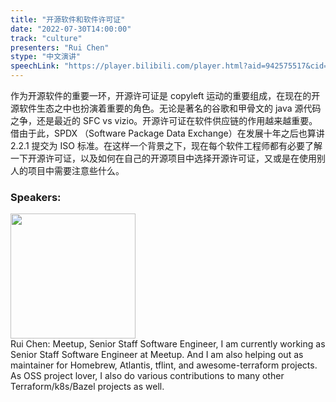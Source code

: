 ```yaml
---
title: "开源软件和软件许可证"
date: "2022-07-30T14:00:00"
track: "culture"
presenters: "Rui Chen"
stype: "中文演讲"
speechLink: "https://player.bilibili.com/player.html?aid=942575517&cid=817760221&page=1"
---
```

作为开源软件的重要一环，开源许可证是 copyleft 运动的重要组成，在现在的开源软件生态之中也扮演着重要的角色。无论是著名的谷歌和甲骨文的 java 源代码之争，还是最近的 SFC vs vizio。开源许可证在软件供应链的作用越来越重要。借由于此，SPDX （Software Package Data Exchange）在发展十年之后也算讲 2.2.1 提交为 ISO 标准。在这样一个背景之下，现在每个软件工程师都有必要了解一下开源许可证，以及如何在自己的开源项目中选择开源许可证，又或是在使用别人的项目中需要注意些什么。
 ### Speakers: 
 <img src="images/speaker/1231.png" width="200" /><br>Rui Chen: Meetup, Senior Staff Software Engineer, I am currently working as Senior Staff Software Engineer at Meetup. And I am also helping out as maintainer for Homebrew, Atlantis, tflint, and awesome-terraform projects. As OSS project lover, I also do various contributions to many other Terraform/k8s/Bazel projects as well.

 